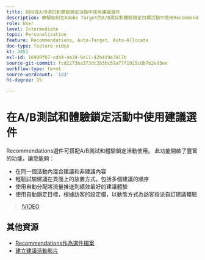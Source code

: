 ```yaml
---
title: 如何在A/B測試和體驗鎖定活動中使用建議選件
description: 瞭解如何在Adobe Target的A/B測試和體驗鎖定目標活動中使用Recommendations選件。
role: User
level: Intermediate
topic: Personalization
feature: Recommendations, Auto-Target, Auto-Allocate
doc-type: feature video
kt: 3451
exl-id: 16908f07-cda4-4a34-9e11-42b419e3917b
source-git-commit: fcd2273ba373dc2b3bc59a77f1925cdb7b2ed3ee
workflow-type: tm+mt
source-wordcount: '123'
ht-degree: 1%

---
```


# 在A/B測試和體驗鎖定活動中使用建議選件

Recommendations選件可搭配A/B測試和體驗鎖定活動使用。 此功能開啟了豐富的功能，讓您能夠：

* 在同一個活動內混合建議和非建議內容
* 輕鬆試驗建議在頁面上的放置方式，包括多個建議的順序
* 使用自動分配將流量推送到績效最好的建議體驗
* 使用自動鎖定目標，根據訪客的設定檔，以動態方式為訪客指派自訂建議體驗

>[!VIDEO](https://video.tv.adobe.com/v/28878?quality=12)

## 其他資源

* [Recommendations作為選件檔案](https://experienceleague.adobe.com/docs/target/using/recommendations/recommendations-as-an-offer.html?lang=zh-Hant)
* [建立建議活動影片](create-a-recommendations-activity.md)
